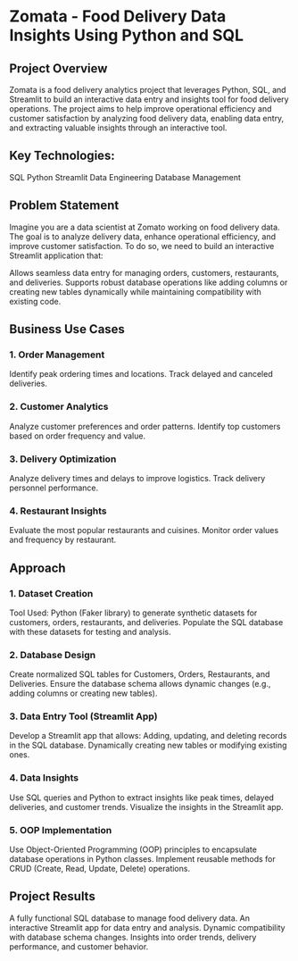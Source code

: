 # Zomata - Food Delivery Data Insights Using Python and SQL

## Project Overview
Zomata is a food delivery analytics project that leverages Python, SQL, and Streamlit to build an interactive data entry and insights tool for food delivery operations. The project aims to help improve operational efficiency and customer satisfaction by analyzing food delivery data, enabling data entry, and extracting valuable insights through an interactive tool.

## Key Technologies:

SQL
Python
Streamlit
Data Engineering
Database Management

## Problem Statement
Imagine you are a data scientist at Zomato working on food delivery data. The goal is to analyze delivery data, enhance operational efficiency, and improve customer satisfaction. To do so, we need to build an interactive Streamlit application that:

Allows seamless data entry for managing orders, customers, restaurants, and deliveries.
Supports robust database operations like adding columns or creating new tables dynamically while maintaining compatibility with existing code.

## Business Use Cases
### 1. Order Management
Identify peak ordering times and locations.
Track delayed and canceled deliveries.
### 2. Customer Analytics
Analyze customer preferences and order patterns.
Identify top customers based on order frequency and value.
### 3. Delivery Optimization
Analyze delivery times and delays to improve logistics.
Track delivery personnel performance.
### 4. Restaurant Insights
Evaluate the most popular restaurants and cuisines.
Monitor order values and frequency by restaurant.

## Approach
### 1. Dataset Creation
Tool Used: Python (Faker library) to generate synthetic datasets for customers, orders, restaurants, and deliveries.
Populate the SQL database with these datasets for testing and analysis.
### 2. Database Design
Create normalized SQL tables for Customers, Orders, Restaurants, and Deliveries.
Ensure the database schema allows dynamic changes (e.g., adding columns or creating new tables).
### 3. Data Entry Tool (Streamlit App)
Develop a Streamlit app that allows:
Adding, updating, and deleting records in the SQL database.
Dynamically creating new tables or modifying existing ones.
### 4. Data Insights
Use SQL queries and Python to extract insights like peak times, delayed deliveries, and customer trends.
Visualize the insights in the Streamlit app.
### 5. OOP Implementation
Use Object-Oriented Programming (OOP) principles to encapsulate database operations in Python classes.
Implement reusable methods for CRUD (Create, Read, Update, Delete) operations.

## Project Results
A fully functional SQL database to manage food delivery data.
An interactive Streamlit app for data entry and analysis.
Dynamic compatibility with database schema changes.
Insights into order trends, delivery performance, and customer behavior.



